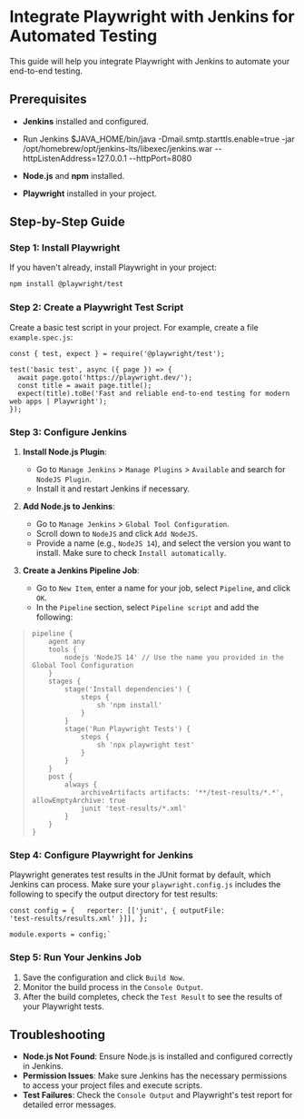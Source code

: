 # Integrate Playwright with Jenkins for Automated Testing

This guide will help you integrate Playwright with Jenkins to automate your end-to-end testing.

## Prerequisites

- **Jenkins** installed and configured.
- Run Jenkins
  $JAVA_HOME/bin/java -Dmail.smtp.starttls.enable=true -jar /opt/homebrew/opt/jenkins-lts/libexec/jenkins.war --httpListenAddress=127.0.0.1 --httpPort=8080

- **Node.js** and **npm** installed.

- **Playwright** installed in your project.

## Step-by-Step Guide

### Step 1: Install Playwright

If you haven't already, install Playwright in your project:

```sh
npm install @playwright/test
```

### Step 2: Create a Playwright Test Script

Create a basic test script in your project. For example, create a file `example.spec.js`:

    const { test, expect } = require('@playwright/test');

    test('basic test', async ({ page }) => {
      await page.goto('https://playwright.dev/');
      const title = await page.title();
      expect(title).toBe('Fast and reliable end-to-end testing for modern web apps | Playwright');
    });

### Step 3: Configure Jenkins

1.  **Install Node.js Plugin**:

    - Go to `Manage Jenkins` > `Manage Plugins` > `Available` and search for `NodeJS Plugin`.
    - Install it and restart Jenkins if necessary.

2.  **Add Node.js to Jenkins**:

    - Go to `Manage Jenkins` > `Global Tool Configuration`.
    - Scroll down to `NodeJS` and click `Add NodeJS`.
    - Provide a name (e.g., `NodeJS 14`), and select the version you want to install. Make sure to check `Install automatically`.

3.  **Create a Jenkins Pipeline Job**:

    - Go to `New Item`, enter a name for your job, select `Pipeline`, and click `OK`.
    - In the `Pipeline` section, select `Pipeline script` and add the following:

>     pipeline {
>         agent any
>         tools {
>             nodejs 'NodeJS 14' // Use the name you provided in the Global Tool Configuration
>         }
>         stages {
>             stage('Install dependencies') {
>                 steps {
>                     sh 'npm install'
>                 }
>             }
>             stage('Run Playwright Tests') {
>                 steps {
>                     sh 'npx playwright test'
>                 }
>             }
>         }
>         post {
>             always {
>                 archiveArtifacts artifacts: '**/test-results/*.*', allowEmptyArchive: true
>                 junit 'test-results/*.xml'
>             }
>         }
>     }

### Step 4: Configure Playwright for Jenkins

Playwright generates test results in the JUnit format by default, which Jenkins can process. Make sure your `playwright.config.js` includes the following to specify the output directory for test results:

    const config = {   reporter: [['junit', { outputFile:
    'test-results/results.xml' }]], };

    module.exports = config;`

### Step 5: Run Your Jenkins Job

1.  Save the configuration and click `Build Now`.
2.  Monitor the build process in the `Console Output`.
3.  After the build completes, check the `Test Result` to see the results of your Playwright tests.

## Troubleshooting

- **Node.js Not Found**: Ensure Node.js is installed and configured correctly in Jenkins.
- **Permission Issues**: Make sure Jenkins has the necessary permissions to access your project files and execute scripts.
- **Test Failures**: Check the `Console Output` and Playwright's test report for detailed error messages.
